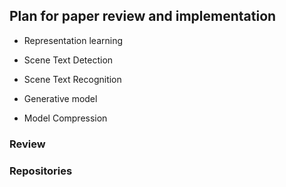 ## Plan for paper review and implementation 

- Representation learning

- Scene Text Detection

- Scene Text Recognition

- Generative model

- Model Compression

### Review

### Repositories



